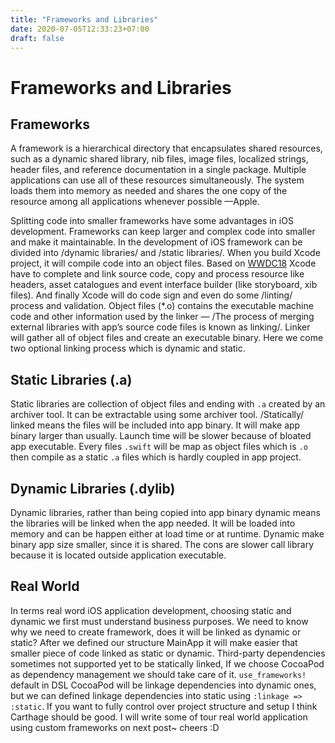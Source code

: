 ```yaml
---
title: "Frameworks and Libraries"
date: 2020-07-05T12:33:23+07:00
draft: false
---
```


# Frameworks and Libraries
## Frameworks
A framework is a hierarchical directory that encapsulates shared resources, such as a dynamic shared library, nib files, image files, localized strings, header files, and reference documentation in a single package. Multiple applications can use all of these resources simultaneously. The system loads them into memory as needed and shares the one copy of the resource among all applications whenever possible —Apple.

Splitting code into smaller frameworks have some advantages in iOS development. Frameworks can keep larger and complex code into smaller and make it maintainable. 
In the development of iOS framework can be divided into /dynamic libraries/ and /static libraries/.  When you build Xcode project, it will compile code into an object files. Based on [WWDC18](https://developer.apple.com/videos/play/wwdc2018/415/)  Xcode have to complete and link source code, copy and process resource like headers, asset catalogues and event interface builder (like storyboard, xib files). And finally Xcode will do code sign and even do some /linting/ process and validation. 
Object files (*.o) contains the executable machine code and other information used by the linker — /The process of merging external libraries with app’s source code files is known as linking/. Linker will gather all of object files and create an executable binary. Here we come two optional linking process which is dynamic and static. 

## Static Libraries (.a)
Static libraries are collection of object files and ending with `.a`  created by an archiver tool. It can be extractable using some archiver tool. 
/Statically/ linked means the files will be included into app binary. It will make app binary larger than usually. Launch time will be slower because of bloated app executable.
Every files `.swift` will be map as object files which is `.o`  then compile as a static `.a` files which is hardly coupled in app project. 

## Dynamic Libraries (.dylib)
Dynamic libraries, rather than being copied into app binary dynamic means the libraries will be linked when the app needed. It will be loaded into memory and can be happen either at load time or at runtime. Dynamic make binary app size smaller, since it is shared. The cons are slower call library because it is located outside application executable. 

## Real World
In terms real word iOS application development, choosing static and dynamic we first must understand business purposes. We need to know why we need to create framework, does it will be linked as dynamic or static? After we defined our structure MainApp it will make easier that smaller piece of code linked as static or dynamic. 
Third-party dependencies sometimes not supported yet to be statically linked, If we choose CocoaPod as dependency management we should take care of it. `use_frameworks!` default in DSL CocoaPod will be linkage dependencies into dynamic ones, but we can defined linkage dependencies into static using `:linkage => :static`.  If you want to fully control over project structure and setup I think Carthage should be good. I will write some of tour real world application using custom frameworks on next post~ cheers :D
